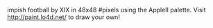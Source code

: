 impish football by XIX in 48x48 #pixels using the AppleII palette. Visit http://paint.lo4d.net/ to draw your own! 